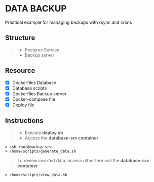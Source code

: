 # DATA BACKUP
Practical example for managing backups with rsync and crons

## Structure
> * Postgres Service
> * Backup server

## Resource
* [x] Dockerfiles Database
* [x] Database scripts
* [x] Dockerfiles Backup server
* [x] Docker-compose file
* [x] Deploy file

## Instructions
> - Execute **deploy.sh**
> - Access the **database-srv container**

```
> ssh root@backup-srv
> /home/scripts/generate_data.sh
```

> To review inserted data, access other terminal the **database-srv container**

```
> /home/scripts/view_data.sh
```